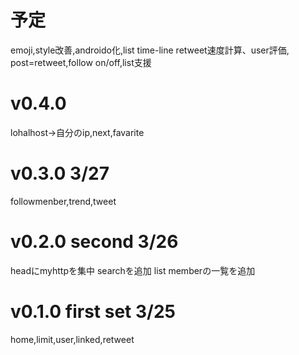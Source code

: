 # 予定
emoji,style改善,androido化,list time-line
retweet速度計算、user評価,
post=retweet,follow on/off,list支援
# v0.4.0
lohalhost->自分のip,next,favarite
# v0.3.0 3/27
followmenber,trend,tweet
# v0.2.0  second 3/26
headにmyhttpを集中
searchを追加
list memberの一覧を追加
# v0.1.0  first set 3/25
 home,limit,user,linked,retweet